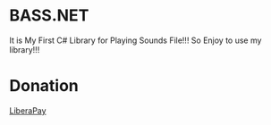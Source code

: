 # BASS.NET

It is My First C# Library for Playing Sounds File!!! So Enjoy to use my library!!!

# Donation

[LiberaPay](https://liberapay.com/RikkoMatsumatoOfficial/donate)
